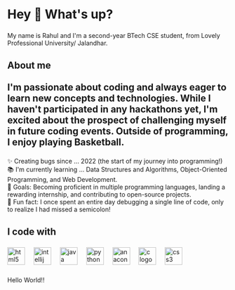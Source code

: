 <h1 align="left">Hey 👋 What's up?</h1>

###

<p align="left">My name is Rahul and I'm a second-year BTech CSE student, from Lovely Professional University/ Jalandhar.</p>

###

<h2 align="left">About me<br><br> I'm passionate about coding and always eager to learn new concepts and technologies. While I haven't participated in any hackathons yet, I'm excited about the prospect of challenging myself in future coding events. Outside of programming, I enjoy playing Basketball.</h2>

###

<p align="left">✨ Creating bugs since ... 2022 (the start of my journey into programming!)<br>📚 I'm currently learning ... Data Structures and Algorithms, Object-Oriented Programming, and Web Development.<br>🎯 Goals: Becoming proficient in multiple programming languages, landing a rewarding internship, and contributing to open-source projects.<br>🎲 Fun fact: I once spent an entire day debugging a single line of code, only to realize I had missed a semicolon!</p>

###

<h2 align="left">I code with</h2>

###

<div align="left">
  <img src="https://cdn.jsdelivr.net/gh/devicons/devicon/icons/html5/html5-original.svg" height="40" alt="html5 logo"  />
  <img width="12" />
  <img src="https://cdn.jsdelivr.net/gh/devicons/devicon/icons/intellij/intellij-original.svg" height="40" alt="intellij logo"  />
  <img width="12" />
  <img src="https://cdn.jsdelivr.net/gh/devicons/devicon/icons/java/java-original.svg" height="40" alt="java logo"  />
  <img width="12" />
  <img src="https://cdn.jsdelivr.net/gh/devicons/devicon/icons/python/python-original.svg" height="40" alt="python logo"  />
  <img width="12" />
  <img src="https://cdn.jsdelivr.net/gh/devicons/devicon/icons/anaconda/anaconda-original.svg" height="40" alt="anaconda logo"  />
  <img width="12" />
  <img src="https://cdn.jsdelivr.net/gh/devicons/devicon/icons/c/c-original.svg" height="40" alt="c logo"  />
  <img width="12" />
  <img src="https://cdn.jsdelivr.net/gh/devicons/devicon/icons/css3/css3-original.svg" height="40" alt="css3 logo"  />
</div>

###

<p align="left">Hello World!!</p>

###








